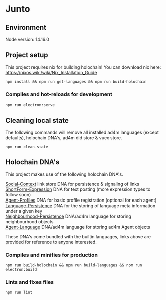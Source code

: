 # Junto

## Environment
Node version: 14.16.0<br>

## Project setup
This project requires nix for building holochain! You can download nix here: https://nixos.wiki/wiki/Nix_Installation_Guide

```
npm install && npm run get-languages && npm run build-holochain
```

### Compiles and hot-reloads for development
```
npm run electron:serve
```

## Cleaning local state

The following commands will remove all installed ad4m languages (except defaults), holochain DNA's, ad4m did store & vuex store.

```
npm run clean-state
```

## Holochain DNA's

This project makes use of the following holochain DNA's.

[Social-Context](https://github.com/juntofoundation/Social-Context) link store DNA for persistence & signaling of links <br>
[ShortForm-Expression](https://github.com/juntofoundation/Short-Form-Expression) DNA for text posting (more expression types to follow soon)<br>
[Agent-Profiles](https://github.com/jdeepee/profiles) DNA for basic profile registration (optional for each agent)<br>
[Language-Persistence](https://github.com/perspect3vism/language-persistence) DNA for the storing of language meta information under a given key<br>
[Neighbourhood-Persistence](https://github.com/perspect3vism/neighbourhood-language) DNA/ad4m language for storing neighbourhood objects<br>
[Agent-Language](https://github.com/perspect3vism/agent-language) DNA/ad4m language for storing ad4m Agent objects<br>

These DNA's come bundled with the builtin languages, links above are provided for reference to anyone interested.

### Compiles and minifies for production
```
npm run build-holochain && npm run build-languages && npm run electron:build
```

### Lints and fixes files
```
npm run lint
```